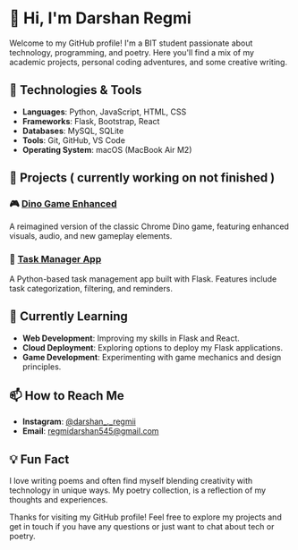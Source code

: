 # 👋 Hi, I'm Darshan Regmi

Welcome to my GitHub profile! I'm a BIT student passionate about technology, programming, and poetry. Here you'll find a mix of my academic projects, personal coding adventures, and some creative writing.

## 🔧 Technologies & Tools

- **Languages**: Python, JavaScript, HTML, CSS
- **Frameworks**: Flask, Bootstrap, React
- **Databases**: MySQL, SQLite
- **Tools**: Git, GitHub, VS Code
- **Operating System**: macOS (MacBook Air M2)

## 📂 Projects ( currently working on not finished )

### 🎮 [Dino Game Enhanced](https://github.com/username/dino-game-enhanced)
A reimagined version of the classic Chrome Dino game, featuring enhanced visuals, audio, and new gameplay elements.

### 📝 [Task Manager App](https://github.com/username/task-manager-app)
A Python-based task management app built with Flask. Features include task categorization, filtering, and reminders.

## 🌱 Currently Learning

- **Web Development**: Improving my skills in Flask and React.
- **Cloud Deployment**: Exploring options to deploy my Flask applications.
- **Game Development**: Experimenting with game mechanics and design principles.

## 📫 How to Reach Me

- **Instagram**: [@darshan_._regmii](https://instagram.com/darshan_._regmi)
- **Email**: regmidarshan545@gmail.com

## 💡 Fun Fact

I love writing poems and often find myself blending creativity with technology in unique ways. My poetry collection, is a reflection of my thoughts and experiences.

Thanks for visiting my GitHub profile! Feel free to explore my projects and get in touch if you have any questions or just want to chat about tech or poetry.
